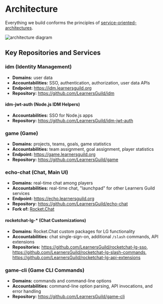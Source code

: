 # Architecture

Everything we build conforms the principles of [service-oriented-architectures](../global-requirements/soa.md).

![architecture diagram][arch-diagram]

## Key Repositories and Services

### idm (Identity Management)

- **Domains:** user data
- **Accountabilities:** SSO, authentication, authorization, user data APIs
- **Endpoint:** https://idm.learnersguild.org
- **Repository:** https://github.com/LearnersGuild/idm

#### idm-jwt-auth (Node.js IDM Helpers)

- **Accountabilities:** SSO for Node.js apps
- **Repository:** https://github.com/LearnersGuild/idm-jwt-auth

### game (Game)

- **Domains:** projects, teams, goals, game statistics
- **Accountabilities:** team assignment, goal assignment, player statistics
- **Endpoint:** https://game.learnersguild.org
- **Repository:** https://github.com/LearnersGuild/game

### echo-chat (Chat, Main UI)

- **Domains:** real-time chat among players
- **Accountabilities:** real-time chat, "launchpad" for other Learners Guild services
- **Endpoint:** https://echo.learnersguild.org
- **Repository:** https://github.com/LearnersGuild/echo-chat
- **Fork of:** [Rocket.Chat][rocket.chat]

#### rocketchat-lg-* (Chat Customizations)

- **Domains:** Rocket.Chat custom packages for LG functionality
- **Accountabilities:** chat single-sign-on, additional `/slash` commands, API extensions
- **Repositories:** https://github.com/LearnersGuild/rocketchat-lg-sso, https://github.com/LearnersGuild/rocketchat-lg-slash-commands, https://github.com/LearnersGuild/rocketchat-lg-api-extensions

### game-cli (Game CLI Commands)

- **Domains:** commands and command-line options
- **Accountabilities:** command-line option parsing, API invocations, and error handling
- **Repository:** https://github.com/LearnersGuild/game-cli


[arch-diagram]: https://www.lucidchart.com/publicSegments/view/701b182a-c988-4eea-8231-ecae99571426/image.png
[rocket.chat]: https://rocket.chat/

